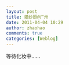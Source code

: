 ```yaml
---
layout: post
title: 婚纱照@广州
date: 2011-04-04 10:29
author: zhaohao
comments: true
categories: [Weblog]
---
```

等待化妆中……

